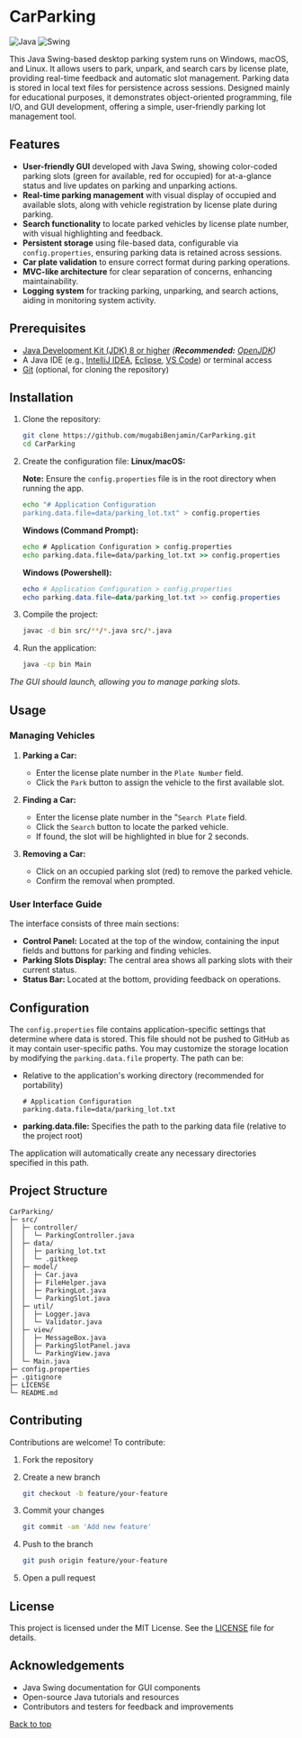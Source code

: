 # CarParking

![Java](https://img.shields.io/badge/Java-17-blue)
![Swing](https://img.shields.io/badge/GUI-Swing-orange)

This Java Swing-based desktop parking system runs on Windows, macOS, and Linux. It allows users to park, unpark, and search cars by license plate, providing real-time feedback and automatic slot management. Parking data is stored in local text files for persistence across sessions. Designed mainly for educational purposes, it demonstrates object-oriented programming, file I/O, and GUI development, offering a simple, user-friendly parking lot management tool.

## Features

- **User-friendly GUI** developed with Java Swing, showing color-coded parking slots (green for available, red for occupied) for at-a-glance status and live updates on parking and unparking actions.
- **Real-time parking management** with visual display of occupied and available slots, along with vehicle registration by license plate during parking.
- **Search functionality** to locate parked vehicles by license plate number, with visual highlighting and feedback.
- **Persistent storage** using file-based data, configurable via `config.properties`, ensuring parking data is retained across sessions.
- **Car plate validation** to ensure correct format during parking operations.
- **MVC-like architecture** for clear separation of concerns, enhancing maintainability.
- **Logging system** for tracking parking, unparking, and search actions, aiding in monitoring system activity.

## Prerequisites

- [Java Development Kit (JDK) 8 or higher](https://www.oracle.com/java/technologies/javase-jdk11-downloads.html) _(**Recommended:** [OpenJDK](https://adoptium.net/))_
- A Java IDE (e.g., [IntelliJ IDEA](https://www.jetbrains.com/idea/download/), [Eclipse](https://www.eclipse.org/downloads/), [VS Code](https://code.visualstudio.com/Download)) or terminal access
- [Git](https://git-scm.com/downloads) (optional, for cloning the repository)

## Installation

1. Clone the repository:

   ```bash
   git clone https://github.com/mugabiBenjamin/CarParking.git
   cd CarParking
   ```

2. Create the configuration file: **Linux/macOS:**

   **Note:** Ensure the `config.properties` file is in the root directory when running the app.

   ```bash
   echo "# Application Configuration
   parking.data.file=data/parking_lot.txt" > config.properties
   ```

   **Windows (Command Prompt):**

   ```cmd
   echo # Application Configuration > config.properties
   echo parking.data.file=data/parking_lot.txt >> config.properties
   ```

   **Windows (Powershell):**

   ```powershell
   echo # Application Configuration > config.properties
   echo parking.data.file=data/parking_lot.txt >> config.properties
   ```

3. Compile the project:

   ```bash
   javac -d bin src/**/*.java src/*.java
   ```

4. Run the application:

   ```bash
   java -cp bin Main
   ```

_The GUI should launch, allowing you to manage parking slots._

## Usage

### Managing Vehicles

1. **Parking a Car:**

   - Enter the license plate number in the `Plate Number` field.
   - Click the `Park` button to assign the vehicle to the first available slot.

2. **Finding a Car:**

   - Enter the license plate number in the "`Search Plate` field.
   - Click the `Search` button to locate the parked vehicle.
   - If found, the slot will be highlighted in blue for 2 seconds.

3. **Removing a Car:**

   - Click on an occupied parking slot (red) to remove the parked vehicle.
   - Confirm the removal when prompted.

### User Interface Guide

The interface consists of three main sections:

- **Control Panel:** Located at the top of the window, containing the input fields and buttons for parking and finding vehicles.
- **Parking Slots Display:** The central area shows all parking slots with their current status.
- **Status Bar:** Located at the bottom, providing feedback on operations.

## Configuration

The `config.properties` file contains application-specific settings that determine where data is stored. This file should not be pushed to GitHub as it may contain user-specific paths. You may customize the storage location by modifying the `parking.data.file` property. The path can be:

- Relative to the application's working directory (recommended for portability)

  ```properties
  # Application Configuration
  parking.data.file=data/parking_lot.txt
  ```

- **parking.data.file:** Specifies the path to the parking data file (relative to the project root)

The application will automatically create any necessary directories specified in this path.

## Project Structure

```plaintext
CarParking/
├─ src/
│  ├─ controller/
│  │  └─ ParkingController.java
│  ├─ data/
│  │  ├─ parking_lot.txt
│  │  └─ .gitkeep
│  ├─ model/
│  │  ├─ Car.java
│  │  ├─ FileHelper.java
│  │  ├─ ParkingLot.java
│  │  └─ ParkingSlot.java
│  ├─ util/
│  │  ├─ Logger.java
│  │  └─ Validator.java
│  ├─ view/
│  │  ├─ MessageBox.java
│  │  ├─ ParkingSlotPanel.java
│  │  └─ ParkingView.java
│  └─ Main.java
├─ config.properties
├─ .gitignore
├─ LICENSE
└─ README.md
```

## Contributing

Contributions are welcome! To contribute:

1. Fork the repository

2. Create a new branch

   ```bash
   git checkout -b feature/your-feature
   ```

3. Commit your changes

   ```bash
   git commit -am 'Add new feature'
   ```

4. Push to the branch

   ```bash
   git push origin feature/your-feature
   ```

5. Open a pull request

## License

This project is licensed under the MIT License. See the [LICENSE](LICENSE) file for details.

## Acknowledgements

- Java Swing documentation for GUI components
- Open-source Java tutorials and resources
- Contributors and testers for feedback and improvements

[Back to top](#carparking)
